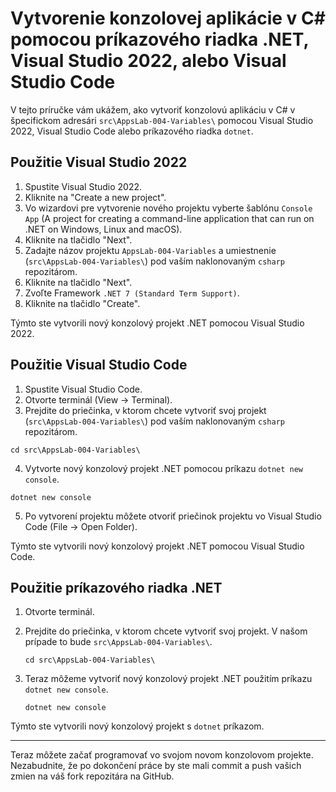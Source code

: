 # Vytvorenie konzolovej aplikácie v C# pomocou príkazového riadka .NET, Visual Studio 2022, alebo Visual Studio Code

V tejto príručke vám ukážem, ako vytvoriť konzolovú aplikáciu v C# v špecifickom adresári `src\AppsLab-004-Variables\` pomocou Visual Studio 2022, Visual Studio Code alebo príkazového riadka `dotnet`.

## Použitie Visual Studio 2022

1. Spustite Visual Studio 2022.
2. Kliknite na "Create a new project".
3. Vo wizardovi pre vytvorenie nového projektu vyberte šablónu `Console App` (A project for creating a command-line application that can run on .NET on Windows, Linux and macOS).
4. Kliknite na tlačidlo "Next".
5. Zadajte názov projektu `AppsLab-004-Variables` a umiestnenie (`src\AppsLab-004-Variables\`) pod vaším naklonovaným `csharp` repozitárom.
6. Kliknite na tlačidlo "Next".
7. Zvoľte Framework `.NET 7 (Standard Term Support)`.
8. Kliknite na tlačidlo "Create".

Týmto ste vytvorili nový konzolový projekt .NET pomocou Visual Studio 2022.

## Použitie Visual Studio Code

1. Spustite Visual Studio Code.
2. Otvorte terminál (View -> Terminal).
3. Prejdite do priečinka, v ktorom chcete vytvoriť svoj projekt (`src\AppsLab-004-Variables\`) pod vaším naklonovaným `csharp` repozitárom.

``` terminal
cd src\AppsLab-004-Variables\
```

4. Vytvorte nový konzolový projekt .NET pomocou príkazu `dotnet new console`.

```
dotnet new console
```

5. Po vytvorení projektu môžete otvoriť priečinok projektu vo Visual Studio Code (File -> Open Folder).

Týmto ste vytvorili nový konzolový projekt .NET pomocou Visual Studio Code.

## Použitie príkazového riadka .NET

1. Otvorte terminál.
2. Prejdite do priečinka, v ktorom chcete vytvoriť svoj projekt. V našom prípade to bude `src\AppsLab-004-Variables\`.

    ```
    cd src\AppsLab-004-Variables\
    ```

3. Teraz môžeme vytvoriť nový konzolový projekt .NET použitím príkazu `dotnet new console`.

    ```
    dotnet new console
    ```

Týmto ste vytvorili nový konzolový projekt s `dotnet` príkazom.

---

Teraz môžete začať programovať vo svojom novom konzolovom projekte. Nezabudnite, že po dokončení práce by ste mali commit a push vašich zmien na váš fork repozitára na GitHub.
